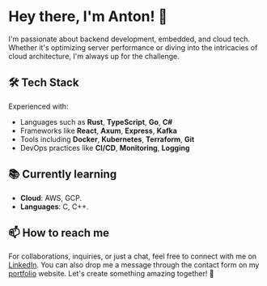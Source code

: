 # Hey there, I'm Anton! 👋

I'm passionate about backend development, embedded, and cloud tech. Whether it's optimizing server performance or diving into the intricacies of cloud architecture, I'm always up for the challenge.

## 🛠 Tech Stack

Experienced with:

- Languages such as **Rust**, **TypeScript**, **Go**, **C#**
- Frameworks like **React**, **Axum**, **Express**, **Kafka**
- Tools including **Docker**, **Kubernetes**, **Terraform**, **Git**
- DevOps practices like **CI/CD**, **Monitoring**, **Logging**

## 📚 Currently learning

- **Cloud**: AWS, GCP.
- **Languages**: C, C++.

## 📫 How to reach me

For collaborations, inquiries, or just a chat, feel free to connect with me on [LinkedIn](https://www.linkedin.com/in/anton-hagser/). You can also drop me a message through the contact form on my [portfolio](https://antonhagser.se/) website. Let's create something amazing together! 🤝

